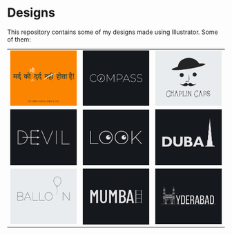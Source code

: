 # Designs
This repository contains some of my designs made using Illustrator.
Some of them:
<table>
    <tr>
      <td><img src="2020-11/png/19.11.2020.png"></td>
      <td><img src="2020-12/png/12.12.2020.png"></td>
      <td><img src="2020-11/png/18.11.2020.png"></td>
    </tr>
    <tr>
      <td><img src="2020-12/png/10.12.2020.png"></td>
      <td><img src="2021-01/png/16.01.2021.png"></td>
      <td><img src="2020-12/png/14.12.2020.png"></td>
    </tr>
    <tr>
      <td><img src="2020-11/png/22.11.2020.png"></td>
      <td><img src="2020-12/png/27.12.2020.png"></td>
      <td><img src="2020-12/png/20.12.2020.png"></td>
    </tr>
</table>
